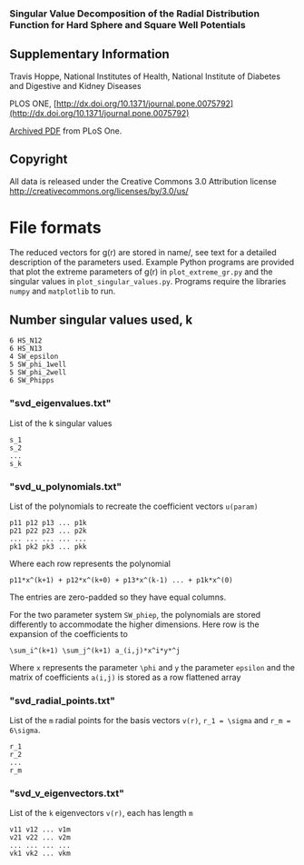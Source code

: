 ### Singular Value Decomposition of the Radial Distribution Function for Hard Sphere and Square Well Potentials
##  Supplementary Information

Travis Hoppe, National Institutes of Health, National Institute of Diabetes and Digestive and Kidney Diseases

PLOS ONE, [http://dx.doi.org/10.1371/journal.pone.0075792](http://dx.doi.org/10.1371/journal.pone.0075792)

[Archived PDF](PDF/journal.pone.0075792.PDF) from PLoS One.

## Copyright
All data is released under the Creative Commons 3.0 Attribution license
http://creativecommons.org/licenses/by/3.0/us/

# File formats
The reduced vectors for g(r) are stored in name/, see text
for a detailed description of the parameters used. Example Python programs
are provided that plot the extreme parameters of g(r) in `plot_extreme_gr.py` 
and the singular values in `plot_singular_values.py`. Programs require the 
libraries `numpy` and `matplotlib` to run.

## Number singular values used, k

    6 HS_N12
    6 HS_N13
    4 SW_epsilon
    5 SW_phi_1well
    5 SW_phi_2well
    6 SW_Phipps

### "svd_eigenvalues.txt"
List of the k singular values

    s_1
    s_2
    ...
	s_k

### "svd_u_polynomials.txt"
List of the polynomials to recreate the coefficient vectors `u(param)`

    p11 p12 p13 ... p1k
    p21 p22 p23 ... p2k
    ... ... ... ... ...
    pk1 pk2 pk3 ... pkk

Where each row represents the polynomial

    p11*x^(k+1) + p12*x^(k+0) + p13*x^(k-1) ... + p1k*x^(0)
	
The entries are zero-padded so they have equal columns.

For the two parameter system `SW_phiep`, the polynomials 
are stored differently to accommodate the higher dimensions.
Here row is the expansion of the coefficients to 

    \sum_i^(k+1) \sum_j^(k+1) a_(i,j)*x^i*y*^j
	
Where `x` represents the parameter `\phi` and `y` the parameter `epsilon` and
the matrix of coefficients `a(i,j)` is stored as a row flattened array

### "svd_radial_points.txt"
List of the `m` radial points for the basis vectors `v(r)`,
`r_1 = \sigma` and `r_m = 6\sigma`.

    r_1
	r_2
	...
	r_m

### "svd_v_eigenvectors.txt"
List of the `k` eigenvectors `v(r)`, each has length `m`

    v11 v12 ... v1m
	v21 v22 ... v2m
	... ... ... ...
	vk1 vk2 ... vkm
